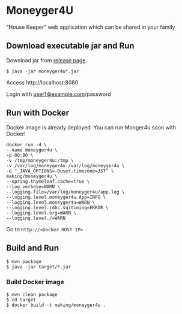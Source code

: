 # Moneyger4U

"House Keeper" web application which can be shared in your family

## Download executable jar and Run

Download jar from [release page](https://github.com/making/moneyger4u/releases).

    $ java -jar moneyger4u*.jar

Access http://localhost:8080

Login with user1@example.com/password

## Run with Docker

Docker image is already deployed. You can run Monger4u soon with Docker!

```
docker run -d \
--name moneyger4u \
-p 80:80 \
-v /tmp/moneyger4u:/tmp \
-v /var/log/moneyger4u:/var/log/moneyger4u \
-e "_JAVA_OPTIONS=-Duser.timezone=JST" \
making/moneyger4u \
--spring.thymeleaf.cache=true \
--log.verbose=WARN \
--logging.file=/var/log/moneyger4u/app.log \
--logging.level.moneyger4u.App=INFO \
--logging.level.moneyger4u=WARN \
--logging.level.jdbc.sqltiming=ERROR \
--logging.level.org=WARN \
--logging.level./=WARN
```

Go to `http://<Docker HOST IP>`

## Build and Run

    $ mvn package
    $ java -jar target/*.jar

### Build Docker image

    $ mvn clean package
    $ cd target
    $ docker build -t making/moneyger4u .

